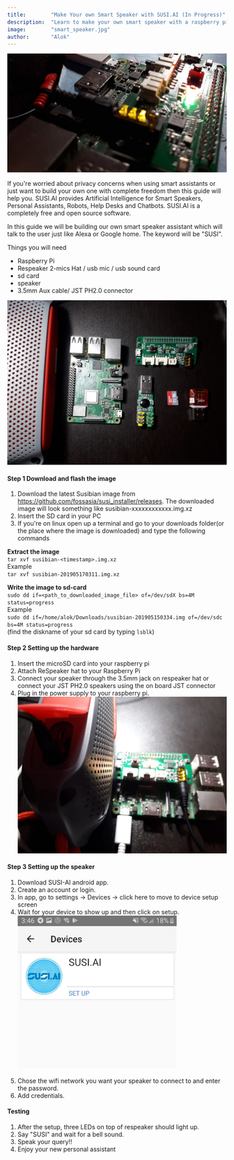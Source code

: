 ```yaml
---
title:        "Make Your own Smart Speaker with SUSI.AI (In Progress)"
description:  "Learn to make your own smart speaker with a raspberry pi"
image:        "smart_speaker.jpg"
author:       "Alok"
---
```


![susi.ai smart speaker](/assets/smart_speaker.jpg)

If you're worried about privacy concerns when using smart assistants or just want to build your own one with complete freedom then this guide will help you. SUSI.AI provides Artificial Intelligence for Smart Speakers, Personal Assistants, Robots, Help Desks and Chatbots. SUSI.AI is a completely free and open source software.

In this guide we will be building our own smart speaker assistant which will talk to the user just like Alexa or Google home. The keyword will be "SUSI".

Things you will need
- Raspberry Pi
- Respeaker 2-mics Hat / usb mic / usb sound card
- sd card
- speaker
- 3.5mm Aux cable/ JST PH2.0 connector

![components](/assets/components.jpeg)

#### Step 1 Download and flash the image
1. Download the latest Susibian image from https://github.com/fossasia/susi_installer/releases.
   The downloaded image will look something like susibian-xxxxxxxxxxxx.img.xz
2. Insert the SD card in your PC
3. If you're on linux open up a terminal and go to your downloads folder(or the place where the image is downloaded) and type the following commands


<b> Extract the image </b> <br>
`tar xvf susibian-<timestamp>.img.xz` <br>
Example <br>
`tar xvf susibian-201905170311.img.xz`

<b> Write the image to sd-card </b> <br>
`sudo dd if=<path_to_downloaded_image_file> of=/dev/sdX bs=4M status=progress`<br>
Example <br> `sudo dd if=/home/alok/Downloads/susibian-201905150334.img of=/dev/sdc bs=4M status=progress` <br>
(find the diskname of your sd card by typing `lsblk`)


#### Step 2 Setting up the hardware
1. Insert the microSD card into your raspberry pi  
2. Attach ReSpeaker hat to your Raspberry Pi
3. Connect your speaker through the 3.5mm jack on respeaker hat or connect your JST PH2.0 speakers using the on board JST connector
4. Plug in the power supply to your raspberry pi.
![susi.ai smart speaker](/assets/speaker.jpeg)

#### Step 3 Setting up the speaker
1. Download SUSI-AI android app.
2. Create an account or login.
3. In app, go to settings -> Devices -> click here to move to device setup screen
4. Wait for your device to show up and then click on setup.
![susi.ai smart speaker](/assets/setup_android.png)<br><br>
5. Chose the wifi network you want your speaker to connect to and enter the password.
6. Add credentials.

#### Testing
1. After the setup, three LEDs on top of respeaker should light up.
2. Say "SUSI" and wait for a bell sound.
3. Speak your query!!
4. Enjoy your new personal assistant
